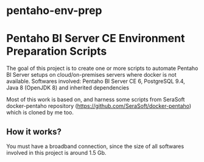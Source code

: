 # pentaho-env-prep
# Pentaho BI Server CE Environment Preparation Scripts 

The goal of this project is to create one or more scripts to automate Pentaho BI Server setups on cloud/on-premises servers where docker is not available. Softwares involved: Pentaho BI Server CE 6, PostgreSQL 9.4, Java 8 (OpenJDK 8) and inherited dependencies

Most of this work is based on, and harness some scripts from SeraSoft docker-pentaho repository (https://github.com/SeraSoft/docker-pentaho) which is cloned by me too.

## How it works?

You must have a broadband connection, since the size of all softwares involved in this project is around 1.5 Gb.
